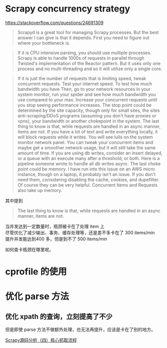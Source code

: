# Scrapy concurrency strategy
https://stackoverflow.com/questions/24691309

> Scrapyd is a great tool for managing Scrapy processes. But the best answer I can give is that it depends. First you need to figure out where your bottleneck is.

> If it is CPU intensive parsing, you should use multiple processes. Scrapy is able to handle 1000s of requests in parallel through Twisted's implementation of the Reactor pattern. But it uses only one process and no multi-threading and so it will utilize only a single core.

> If it is just the number of requests that is limiting speed, tweak concurrent requests. Test your internet speed. To test how much bandwidth you have Then, go to your network resources in your system monitor, run your spider and see how much bandwidth you use compared to your max. Increase your concurrent requests until you stop seeing performance increases. The stop point could be determined by the site capacity, though only for small sites, the sites anti-scraping/DDoS programs (assuming you don't have proxies or vpns), your bandwidth or another chokepoint in the system. The last thing to know is that, while requests are handled in an async manner, items are not. If you have a lot of text and write everything locally, it will block requests while it writes. You will see lulls on the system monitor network panel. You can tweak your concurrent items and maybe get a smoother network usage, but it will still take the same amount of time. If you are using db writes, consider an insert delayed, or a queue with an execute many after a threshold, or both. Here is a pipeline someone wrote to handle all db writes async. The last choke point could be memory. I have run into this issue on an AWS micro instance, though on a laptop, it probably isn't an issue. If you don't need them, considering disabling the cache, cookies, and dupefilter. Of course they can be very helpful. Concurrent Items and Requests also take up memory.


其中提到
> The last thing to know is that, while requests are handled in an async manner, items are not.

当并发达到一定数量时，瓶颈被卡在了处理 item 上  
尽管优化了减少输出、事务、缓存处理等，还是差不多卡在了 300 items/min  
提升并发能达到400 多，但是到不了 500 items/min

如何查卡瓶颈在哪里呢。

# cprofile 的使用


# 优化 parse 方法
## 优化 xpath 的查询，立刻提高了不少
但是即使 parse 方法不做额外处理，也无法再提升，应该是卡在了别的地方。

[Scrapy源码分析（四）核心抓取流程](http://kaito-kidd.com/2016/12/07/scrapy-code-analyze-core-process/)
